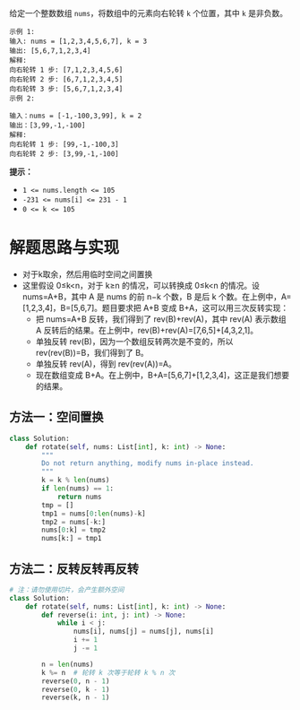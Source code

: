 

给定一个整数数组 `nums`，将数组中的元素向右轮转 `k` 个位置，其中 `k` 是非负数。

```
示例 1:
输入: nums = [1,2,3,4,5,6,7], k = 3
输出: [5,6,7,1,2,3,4]
解释:
向右轮转 1 步: [7,1,2,3,4,5,6]
向右轮转 2 步: [6,7,1,2,3,4,5]
向右轮转 3 步: [5,6,7,1,2,3,4]
示例 2:

输入：nums = [-1,-100,3,99], k = 2
输出：[3,99,-1,-100]
解释: 
向右轮转 1 步: [99,-1,-100,3]
向右轮转 2 步: [3,99,-1,-100]

```

**提示：**

- `1 <= nums.length <= 105`
- `-231 <= nums[i] <= 231 - 1`
- `0 <= k <= 105`

# 解题思路与实现

- 对于k取余，然后用临时空间之间置换
- 这里假设 0≤k<n，对于 k≥n 的情况，可以转换成 0≤k<n 的情况。设 nums=A+B，其中 A 是 nums 的前 n−k 个数，B 是后 k 个数。在上例中，A=[1,2,3,4]，B=[5,6,7]。题目要求把 A+B 变成 B+A，这可以用三次反转实现：
	- 把 nums=A+B 反转，我们得到了 rev(B)+rev(A)，其中 rev(A) 表示数组 A 反转后的结果。在上例中，rev(B)+rev(A)=[7,6,5]+[4,3,2,1]。
	- 单独反转 rev(B)，因为一个数组反转两次是不变的，所以 rev(rev(B))=B，我们得到了 B。
	- 单独反转 rev(A)，得到 rev(rev(A))=A。
	- 现在数组变成 B+A。在上例中，B+A=[5,6,7]+[1,2,3,4]，这正是我们想要的结果。


## 方法一：空间置换

```python
class Solution:
    def rotate(self, nums: List[int], k: int) -> None:
        """
        Do not return anything, modify nums in-place instead.
        """
        k = k % len(nums)
        if len(nums) == 1:
            return nums
        tmp = []
        tmp1 = nums[0:len(nums)-k]
        tmp2 = nums[-k:]
        nums[0:k] = tmp2
        nums[k:] = tmp1
```

## 方法二：反转反转再反转

```python
# 注：请勿使用切片，会产生额外空间
class Solution:
    def rotate(self, nums: List[int], k: int) -> None:
        def reverse(i: int, j: int) -> None:
            while i < j:
                nums[i], nums[j] = nums[j], nums[i]
                i += 1
                j -= 1

        n = len(nums)
        k %= n  # 轮转 k 次等于轮转 k % n 次
        reverse(0, n - 1)
        reverse(0, k - 1)
        reverse(k, n - 1)
```